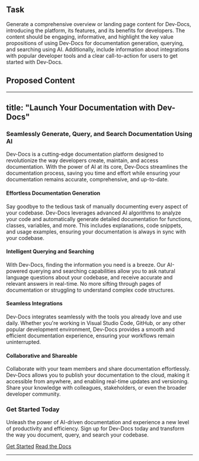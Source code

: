 
  
  ## Task

Generate a comprehensive overview or landing page content for Dev-Docs, introducing the platform, its features, and its benefits for developers. The content should be engaging, informative, and highlight the key value propositions of using Dev-Docs for documentation generation, querying, and searching using AI. Additionally, include information about integrations with popular developer tools and a clear call-to-action for users to get started with Dev-Docs.

## Proposed Content

---
title: "Launch Your Documentation with Dev-Docs"
---

### Seamlessly Generate, Query, and Search Documentation Using AI

Dev-Docs is a cutting-edge documentation platform designed to revolutionize the way developers create, maintain, and access documentation. With the power of AI at its core, Dev-Docs streamlines the documentation process, saving you time and effort while ensuring your documentation remains accurate, comprehensive, and up-to-date.

#### Effortless Documentation Generation

Say goodbye to the tedious task of manually documenting every aspect of your codebase. Dev-Docs leverages advanced AI algorithms to analyze your code and automatically generate detailed documentation for functions, classes, variables, and more. This includes explanations, code snippets, and usage examples, ensuring your documentation is always in sync with your codebase.

#### Intelligent Querying and Searching

With Dev-Docs, finding the information you need is a breeze. Our AI-powered querying and searching capabilities allow you to ask natural language questions about your codebase, and receive accurate and relevant answers in real-time. No more sifting through pages of documentation or struggling to understand complex code structures.

#### Seamless Integrations

Dev-Docs integrates seamlessly with the tools you already love and use daily. Whether you're working in Visual Studio Code, GitHub, or any other popular development environment, Dev-Docs provides a smooth and efficient documentation experience, ensuring your workflows remain uninterrupted.

#### Collaborative and Shareable

Collaborate with your team members and share documentation effortlessly. Dev-Docs allows you to publish your documentation to the cloud, making it accessible from anywhere, and enabling real-time updates and versioning. Share your knowledge with colleagues, stakeholders, or even the broader developer community.

### Get Started Today

Unleash the power of AI-driven documentation and experience a new level of productivity and efficiency. Sign up for Dev-Docs today and transform the way you document, query, and search your codebase.

[Get Started](https://dev-docs.io) [Read the Docs](/docs)

---
  
  